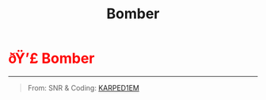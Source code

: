 ﻿---
lang: en-US
title: Bomber
prev:
next:
---

# <font color=red>ðŸ’£ <b>Bomber</b></font> <Badge text="Killing" type="tip" vertical="middle"/>
---

> From: SNR & Coding: [KARPED1EM](https://github.com/KARPED1EM)
